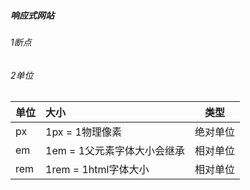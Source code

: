 ##### 响应式网站

###### 1断点

###### 2单位
  
   
           
| 单位  | 大小                    |  类型 |
| -----| :-----                  | :----: |
| px   |1px = 1物理像素           |绝对单位   |
| em   |1em = 1父元素字体大小会继承 |相对单位   |
| rem  |1rem = 1html字体大小      |相对单位   |


